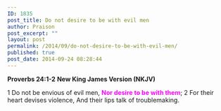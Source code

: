 ```yaml
---
ID: 1835
post_title: Do not desire to be with evil men
author: Praison
post_excerpt: ""
layout: post
permalink: /2014/09/do-not-desire-to-be-with-evil-men/
published: true
post_date: 2014-09-24 08:28:44
---
```

<strong>Proverbs 24:1-2</strong>
<strong> New King James Version (NKJV)</strong>

1 Do not be envious of evil men,
<span style="color: #ff00ff;"><strong>Nor desire to be with them</strong></span>;
2 For their heart devises violence,
And their lips talk of troublemaking.
